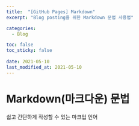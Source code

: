 ```yaml
---
title:  "[GitHub Pages] Markdown"
excerpt: "Blog posting을 위한 Markdown 문법 사용법"

categories:
  - Blog

toc: false
toc_sticky: false
 
date: 2021-05-10
last_modified_at: 2021-05-10
---
```


Markdown(마크다운) 문법
======

쉽고 간단하게 작성할 수 있는 마크업 언어